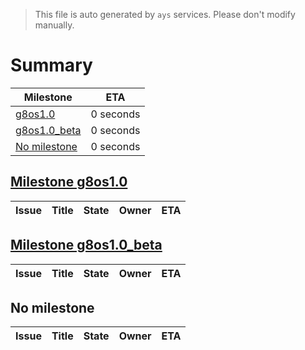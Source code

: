 > This file is auto generated by `ays` services. Please don't modify manually.

# Summary
|Milestone|ETA|
|---------|---|
|[g8os1.0](#milestone-g8os10)|0 seconds|
|[g8os1.0_beta](#milestone-g8os10_beta)|0 seconds|
|[No milestone](#no-milestone)|0 seconds|

## [Milestone g8os1.0](milestones/3:g8os1.0.md)


|Issue|Title|State|Owner|ETA|
|-----|-----|-----|-----|---|

## [Milestone g8os1.0_beta](milestones/2:g8os1.0_beta.md)


|Issue|Title|State|Owner|ETA|
|-----|-----|-----|-----|---|




## No milestone
|Issue|Title|State|Owner|ETA|
|-----|-----|-----|-----|---|
